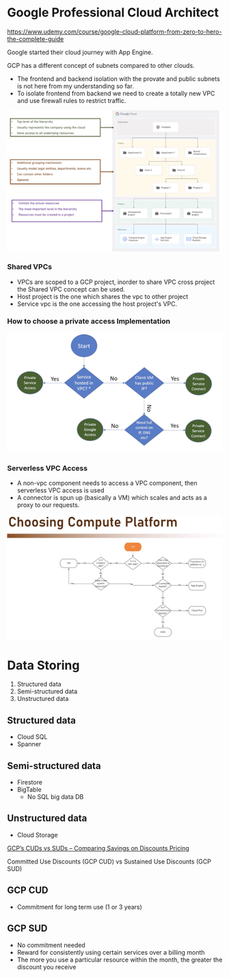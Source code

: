 # Google Professional Cloud Architect

https://www.udemy.com/course/google-cloud-platform-from-zero-to-hero-the-complete-guide

Google started their cloud journey with App Engine.

GCP has a different concept of subnets compared to other clouds.

- The frontend and backend isolation with the provate and public subnets is not here from my understanding so far.
- To isolate frontend from backend we need to create a totally new VPC and use firewall rules to restrict traffic.

![gcp-hierarchy](gcp-hierarchy.png)

### Shared VPCs
- VPCs are scoped to a GCP project, inorder to share VPC cross project the Shared VPC concept can be used.
- Host project is the one which shares the vpc to other project
- Service vpc is the one accessing the host project's VPC.


### How to choose a private access Implementation

![private-access-flowchart](pvt-acces-fc.png)

### Serverless VPC Access
- A non-vpc component needs to access a VPC component, then serverless VPC access is used
- A connector is spun up (basically a VM) which scales and acts as a proxy to our requests.

![Choosing a compute plaform](choosing_compute_platform.png)

# Data Storing
1. Structured data
2. Semi-structured data
3. Unstructured data

## Structured data
- Cloud SQL
- Spanner

## Semi-structured data
- Firestore
- BigTable
    - No SQL big data DB

## Unstructured data
- Cloud Storage


[GCP’s CUDs vs SUDs – Comparing Savings on Discounts Pricing](https://blog.economize.cloud/gcp-cud-vs-sud/)

Committed Use Discounts (GCP CUD) vs Sustained Use Discounts (GCP SUD)

## GCP CUD
- Commitment for long term use (1 or 3 years)

## GCP SUD
- No commitment needed
- Reward for consistently using certain services over a billing month
- The more you use a particular resource within the month, the greater the discount you receive